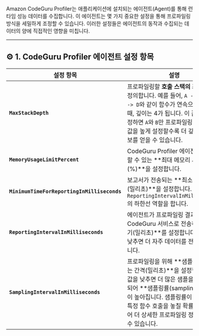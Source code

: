 
Amazon CodeGuru Profiler는 애플리케이션에 설치되는 에이전트(Agent)를 통해 런타임 성능 데이터를 수집합니다. 이 에이전트는 몇 가지 중요한 설정을 통해 프로파일링 방식을 세밀하게 조정할 수 있습니다. 이러한 설정들은 에이전트의 동작과 수집되는 데이터의 양에 직접적인 영향을 미칩니다.

---

## ⚙️ 1. CodeGuru Profiler 에이전트 설정 항목

|설정 항목|설명|
|---|---|
|**`MaxStackDepth`**|프로파일링할 **호출 스택의 최대 깊이**를 정의합니다. 예를 들어, `A -> B -> C -> D`와 같이 함수가 연속으로 호출될 때, 깊이는 4가 됩니다. 이 값을 `2`로 설정하면 `A`와 `B`만 프로파일링됩니다. 이 값을 높게 설정할수록 더 깊은 호출 정보를 얻을 수 있습니다.|
|**`MemoryUsageLimitPercent`**|CodeGuru Profiler 에이전트가 사용할 수 있는 **최대 메모리 사용량(%)**을 설정합니다.|
|**`MinimumTimeForReportingInMilliseconds`**|보고서가 전송되는 **최소 시간 간격(밀리초)**을 설정합니다. 이는 `ReportingIntervalInMilliseconds`의 하한선 역할을 합니다.|
|**`ReportingIntervalInMilliseconds`**|에이전트가 프로파일링 결과를 CodeGuru 서비스로 전송하는 **주기(밀리초)**를 설정합니다. 이 값을 낮추면 더 자주 데이터를 전송하게 됩니다.|
|**`SamplingIntervalInMilliseconds`**|프로파일링을 위해 **샘플을 수집하는 간격(밀리초)**을 설정합니다. 이 값을 낮추면 더 많은 샘플을 수집하게 되어 **샘플링률(sampling rate)**이 높아집니다. 샘플링률이 높을수록 특정 함수 호출을 놓칠 확률이 줄어들어 더 상세한 프로파일링 정보를 얻을 수 있습니다.|
